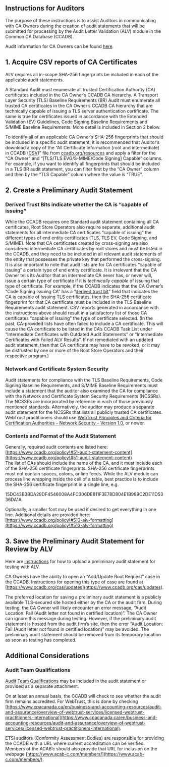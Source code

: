 ## Instructions for Auditors 

The purpose of these instructions is to assist Auditors in communicating with CA Owners during the creation of audit statements that will be submitted for processing by the Audit Letter Validation (ALV) module in the Common CA Database (CCADB).

Audit information for CA Owners can be found [here](https://www.entrust.com/tls-certificate-information-center).

## 1\. Acquire CSV reports of CA Certificates

ALV requires all in-scope SHA-256 fingerprints be included in each of the applicable audit statements. 

A Standard Audit must enumerate all trusted Certification Authority (CA) certificates included in the CA Owner’s CCADB CA hierarchy. A Transport Layer Security (TLS) Baseline Requirements (BR) Audit must enumerate all trusted CA certificates in the CA Owner’s CCADB CA hierarchy that are technically capable of issuing a TLS server authentication certificate. The same is true for certificates issued in accordance with the Extended Validation (EV) Guidelines, Code Signing Baseline Requirements and S/MIME Baseline Requirements. More detail is included in Section 2 below. 

To identify all of an applicable CA Owner’s SHA-256 fingerprints that should be included in a specific audit statement, it is recommended that Auditor’s download a copy of the “All Certificate Information (root and intermediate) in CCADB ([CSV](https://ccadb.my.salesforce-sites.com/ccadb/AllCertificateRecordsCSVFormatv2))” file from [ccadb.org/resources](http://ccadb.org/resources) and apply a filter for the “CA Owner” and “\[TLS/TLS EVG/S-MIME/Code Signing\] Capable” columns. For example, if you want to identify all fingerprints that should be included in a TLS BR audit statement, you can filter first by the “CA Owner” column and then by the “TLS Capable” column where the value is “TRUE”.

## 2\. Create a Preliminary Audit Statement

### Derived Trust Bits indicate whether the CA is “capable of issuing”

While the CCADB requires one Standard audit statement containing all CA certificates, Root Store Operators also require separate, additional audit statements for all intermediate CA certificates “capable of issuing” the different types of end entity certificates (TLS, TLS EV, Code Signing, and S/MIME). Note that CA certificates created by cross-signing are also considered intermediate CA certificates by root stores and must be listed in the CCADB, and they need to be included in all relevant audit statements of the entity that possesses the private key that performed the cross-signing. It is also important to note that audit lists are for CA certificates “capable of issuing” a certain type of end entity certificate. It is irrelevant that the CA Owner tells its Auditor that an intermediate CA never has, or never will, issue a certain type of certificate if it is *technically capable* of issuing that type of certificate. For example, if the CCADB indicates that the CA Owner’s “Code Signing Issuing CA” has a “[derived trust bit](https://www.ccadb.org/cas/fields\#formula-fields)” field that indicates the CA is capable of issuing TLS certificates, then the SHA-256 certificate fingerprint for that CA certificate must be included in the TLS Baseline Requirements audit statement. CSV reports generated in accordance with the instructions above should result in a satisfactory list of those CA certificates “capable of issuing” the type of certificate selected. (In the past, CA-provided lists have often failed to include a CA certificate. This will cause the CA certificate to be listed in the CA’s CCADB Task List under “Intermediate Certificates with Outdated Audit Statements” or “Intermediate Certificates with Failed ALV Results”. If not remediated with an updated audit statement, then that CA certificate may have to be revoked, or it may be distrusted by one or more of the Root Store Operators and their respective program.)

### Network and Certificate System Security

Audit statements for compliance with the TLS Baseline Requirements, Code Signing Baseline Requirements, and S/MIME Baseline Requirements must include a statement that the auditor also examined the CA for compliance with the Network and Certificate System Security Requirements (NCSSRs). The NCSSRs are incorporated by reference in each of those previously mentioned standards. Alternatively, the auditor may produce a separate audit statement for the NCSSRs that lists all publicly trusted CA certificates. WebTrust practitioners should use [WebTrust Principles and Criteria for Certification Authorities – Network Security – Version 1.0](https://www.cpacanada.ca/-/media/site/operational/ms-member-services/docs/webtrust/01618\_ms\_network-security.pdf?rev=64c3f42a2a994398925832913e58c55d\&hash=C8F6D0ECA9D05EF4FB589A1AD515FB6A), or newer.  

### Contents and Format of the Audit Statement

Generally, required audit contents are listed here: [https://www.ccadb.org/policy\#51-audit-statement-content](https://www.ccadb.org/policy\#51-audit-statement-content)   
The list of CAs should include the name of the CA, and it must include each of the SHA-256 certificate fingerprints. SHA-256 certificate fingerprints must not contain spaces, colons, or line feeds. While the ALV module can process line wrapping inside the cell of a table, best practice is to include the SHA-256 certificate fingerprint in a single line, e.g.

15DC43B3BDA29DF4546008A4FC306DE811F3E78D804E1B989C2DE11D5336DA1A

Optionally, a smaller font may be used if desired to get everything in one line. Additional details are provided here: [https://www.ccadb.org/policy\#513-alv-formatting](https://www.ccadb.org/policy\#513-alv-formatting) 

## 3\. Save the Preliminary Audit Statement for Review by ALV

Here are [instructions](https://docs.google.com/document/d/12U4az-hjYDC\_aWsVn8-Y5vVmJ10inVziAxrQoxP-hfI/edit\#bookmark=id.n8g8lgkwb4co) for how to upload a preliminary audit statement for testing with ALV.

CA Owners have the ability to open an “Add/Update Root Request” case in the CCADB. Instructions for opening this type of case are found at [https://www.ccadb.org/cas/updates](https://www.ccadb.org/cas/updates). 

The preferred location for saving a preliminary audit statement is a publicly available TLS-secured site hosted either by the CA or the audit firm. During testing, the CA Owner will likely encounter an error message, “Audit Location: Fail (Audit letter not found in certified location)”. The CA Owner can ignore this message during testing. However, if the preliminary audit statement is hosted from the audit firm’s site, then the error “Audit Location: Fail (Audit letter not found in certified location)” may be avoided. The preliminary audit statement should be removed from its temporary location as soon as testing has completed.

## Additional Considerations

### Audit Team Qualifications

[Audit Team Qualifications](https://www.ccadb.org/policy\#52-audit-firm-and-audit-team-qualifications) may be included in the audit statement or provided as a separate attachment.  

On at least an annual basis, the CCADB will check to see whether the audit firm remains accredited. For WebTrust, this is done by checking [https://www.cpacanada.ca/en/business-and-accounting-resources/audit-and-assurance/overview-of-webtrust-services/licensed-webtrust-practitioners-international](https://www.cpacanada.ca/en/business-and-accounting-resources/audit-and-assurance/overview-of-webtrust-services/licensed-webtrust-practitioners-international). 

ETSI auditors (Conformity Assessment Bodies) are responsible for providing the CCADB with a URL where current accreditation can be verified.  Members of the ACAB’c should also provide that URL for inclusion on the webpage [https://www.acab-c.com/members/](https://www.acab-c.com/members/).  
